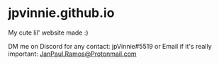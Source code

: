 # jpvinnie.github.io
My cute lil' website made :)

DM me on Discord for any contact: jpVinnie#5519
or Email if it's really important: JanPaul.Ramos@Protonmail.com
